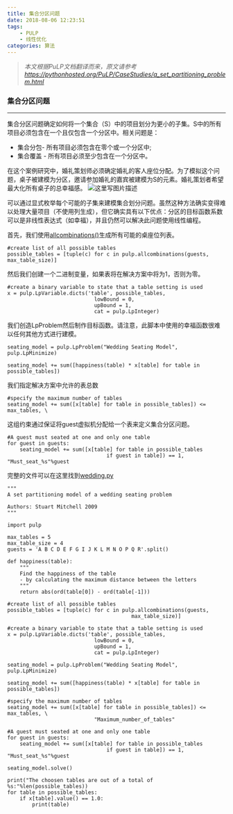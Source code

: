 ```yaml
---
title: 集合分区问题
date: 2018-08-06 12:23:51
tags:
    - PULP
    - 线性优化
categories: 算法
---
```


> *本文根据PuLP文档翻译而来，原文请参考*
*https://pythonhosted.org/PuLP/CaseStudies/a_set_partitioning_problem.html*

### 集合分区问题
___
集合分区问题确定如何将一个集合（S）中的项目划分为更小的子集。S中的所有项目必须包含在一个且仅包含一个分区中。相关问题是：

- 集合分包- 所有项目必须包含在零个或一个分区中;
- 集合覆盖 - 所有项目必须至少包含在一个分区中。

在这个案例研究中，婚礼策划师必须确定婚礼的客人座位分配。为了模拟这个问题，桌子被建模为分区，邀请参加婚礼的嘉宾被建模为S的元素。婚礼策划者希望最大化所有桌子的总幸福感。
![这里写图片描述](https://pythonhosted.org/PuLP/_images/wedding_seating.jpg)

可以通过显式枚举每个可能的子集来建模集合划分问题。虽然这种方法确实变得难以处理大量项目（不使用列生成），但它确实具有以下优点：分区的目标函数系数可以是非线性表达式（如幸福），并且仍然可以解决此问题使用线性编程。

首先，我们使用[allcombinations()](https://pythonhosted.org/PuLP/pulp.html#pulp.allcombinations)生成所有可能的桌座位列表。
```
#create list of all possible tables
possible_tables = [tuple(c) for c in pulp.allcombinations(guests, max_table_size)]
```
然后我们创建一个二进制变量，如果表将在解决方案中将为1，否则为零。
```
#create a binary variable to state that a table setting is used
x = pulp.LpVariable.dicts('table', possible_tables, 
                            lowBound = 0,
                            upBound = 1,
                            cat = pulp.LpInteger)
```
我们创造LpProblem然后制作目标函数。请注意，此脚本中使用的幸福函数很难以任何其他方式进行建模。
```
seating_model = pulp.LpProblem("Wedding Seating Model", pulp.LpMinimize)

seating_model += sum([happiness(table) * x[table] for table in possible_tables])
```
我们指定解决方案中允许的表总数
```
#specify the maximum number of tables
seating_model += sum([x[table] for table in possible_tables]) <= max_tables, \
```
这组约束通过保证将guest虚拟机分配给一个表来定义集合分区问题。
```
#A guest must seated at one and only one table
for guest in guests:
    seating_model += sum([x[table] for table in possible_tables
                                if guest in table]) == 1, "Must_seat_%s"%guest
```
完整的文件可以在这里找到[wedding.py](https://projects.coin-or.org/PuLP/browser/trunk/examples/wedding.py?format=txt)
```
"""
A set partitioning model of a wedding seating problem

Authors: Stuart Mitchell 2009
"""

import pulp

max_tables = 5
max_table_size = 4
guests = 'A B C D E F G I J K L M N O P Q R'.split()

def happiness(table):
    """
    Find the happiness of the table
    - by calculating the maximum distance between the letters
    """
    return abs(ord(table[0]) - ord(table[-1]))
                
#create list of all possible tables
possible_tables = [tuple(c) for c in pulp.allcombinations(guests, 
                                        max_table_size)]

#create a binary variable to state that a table setting is used
x = pulp.LpVariable.dicts('table', possible_tables, 
                            lowBound = 0,
                            upBound = 1,
                            cat = pulp.LpInteger)

seating_model = pulp.LpProblem("Wedding Seating Model", pulp.LpMinimize)

seating_model += sum([happiness(table) * x[table] for table in possible_tables])

#specify the maximum number of tables
seating_model += sum([x[table] for table in possible_tables]) <= max_tables, \
                            "Maximum_number_of_tables"

#A guest must seated at one and only one table
for guest in guests:
    seating_model += sum([x[table] for table in possible_tables
                                if guest in table]) == 1, "Must_seat_%s"%guest

seating_model.solve()

print("The choosen tables are out of a total of %s:"%len(possible_tables))
for table in possible_tables:
    if x[table].value() == 1.0:
        print(table)
```
